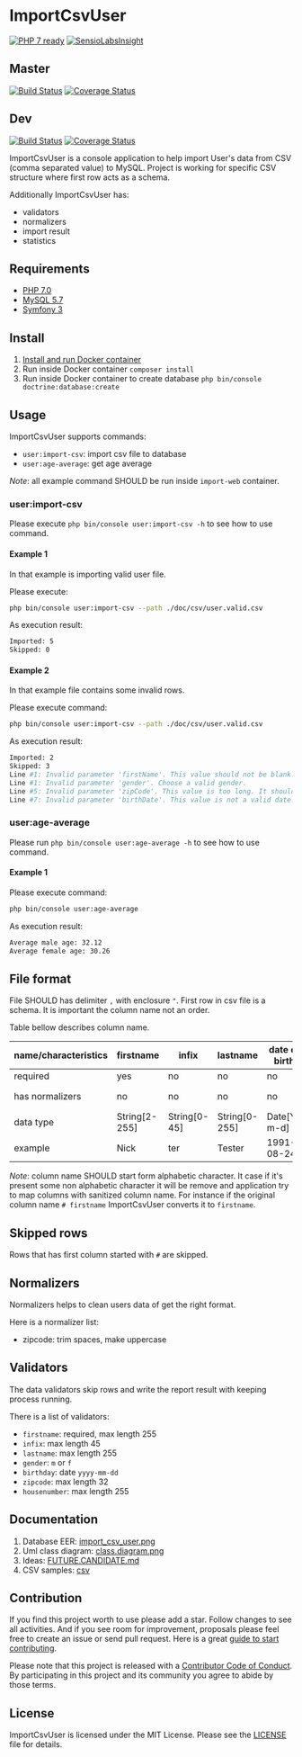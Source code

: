 ImportCsvUser
=============

[![PHP 7 ready](http://php7ready.timesplinter.ch/picamator/ImportCsvUser/dev/badge.svg)](https://travis-ci.org/picamator/ImportCsvUser)
[![SensioLabsInsight](https://insight.sensiolabs.com/projects/945e8dbd-0f8f-42ec-bfc6-7fcd573d0e6e/mini.png)](https://insight.sensiolabs.com/projects/945e8dbd-0f8f-42ec-bfc6-7fcd573d0e6e)

Master
------
[![Build Status](https://travis-ci.org/picamator/ImportCsvUser.svg?branch=master)](https://travis-ci.org/picamator/ImportCsvUser)
[![Coverage Status](https://coveralls.io/repos/github/picamator/ImportCsvUser/badge.svg?branch=master)](https://coveralls.io/github/picamator/ImportCsvUser?branch=master)

Dev
---
[![Build Status](https://travis-ci.org/picamator/ImportCsvUser.svg?branch=dev)](https://travis-ci.org/picamator/ImportCsvUser)
[![Coverage Status](https://coveralls.io/repos/github/picamator/ImportCsvUser/badge.svg?branch=dev)](https://coveralls.io/github/picamator/ImportCsvUser?branch=dev)

ImportCsvUser is a console application to help import User's data from CSV (comma separated value) to MySQL.
Project is working for specific CSV structure where first row acts as a schema. 

Additionally ImportCsvUser has:
 
* validators
* normalizers
* import result
* statistics

Requirements
------------
* [PHP 7.0](http://php.net/manual/en/migration70.new-features.php)
* [MySQL 5.7](https://www.mysql.com/)
* [Symfony 3](http://symfony.com/)

Install
-------
1. [Install and run Docker container](dev/docker/README.md)
2. Run inside Docker container `composer install`
3. Run inside Docker container to create database `php bin/console doctrine:database:create`

Usage
-----
ImportCsvUser supports commands:

 * `user:import-csv`: import csv file to database
 * `user:age-average`: get age average

_Note_: all example command SHOULD be run inside `import-web` container.

### user:import-csv

Please execute `php bin/console user:import-csv -h` to see how to use command.

#### Example 1

In that example is importing valid user file.

Please execute:

```bash
php bin/console user:import-csv --path ./doc/csv/user.valid.csv

```

As execution result:

```bash
Imported: 5
Skipped: 0

```

#### Example 2

In that example file contains some invalid rows.

Please execute command:

```bash
php bin/console user:import-csv --path ./doc/csv/user.valid.csv

```

As execution result:

```bash
Imported: 2
Skipped: 3
Line #1: Invalid parameter 'firstName'. This value should not be blank.
Line #1: Invalid parameter 'gender'. Choose a valid gender.
Line #5: Invalid parameter 'zipCode'. This value is too long. It should have 32 character or less.
Line #7: Invalid parameter 'birthDate'. This value is not a valid date.

```

### user:age-average

Please run `php bin/console user:age-average -h` to see how to use command.

#### Example 1

Please execute command:

```bash
php bin/console user:age-average

```

As execution result:

```bash
Average male age: 32.12
Average female age: 30.26

```

File format
-----------
File SHOULD has delimiter `,` with enclosure `"`.
First row in csv file is a schema. It is important the column name not an order. 

Table bellow describes column name.

name/characteristics    | firstname     | infix         | lastname      | date of birth | gender            | zipcode           | housenumber
---                     | ---           | ---           | ---           | ---           | ---               | ---               | ---
required                | yes           | no            | no            | no            | no                | no                | no
has normalizers         | no            | no            | no            | no            | tim, lowercase    | trim, uppercase   | no
data type               | String[2-255] | String[0-45]  | String[0-255] | Date[Y-m-d]   | String['m', 'f']  | String[0-32]      | String[0-255]
example                 | Nick          | ter           | Tester        | 1991-08-24    | m                 | 12010             | 9b 

_Note_: column name SHOULD start form alphabetic character. It case if it's present some non alphabetic character it will be
remove and application try to map columns with sanitized column name. For instance if the original column name `# firstname` 
ImportCsvUser converts it to `firstname`.

Skipped rows
------------
Rows that has first column started with `#` are skipped. 

Normalizers
-----------
Normalizers helps to clean users data of get the right format.

Here is a normalizer list:

* zipcode: trim spaces, make uppercase

Validators
----------
The data validators skip rows and write the report result with keeping process running.

There is a list of validators:

* `firstname`: required, max length 255
* `infix`: max length 45
* `lastname`: max length 255
* `gender`: `m` or `f`
* `birthday`: date `yyyy-mm-dd`
* `zipcode`: max length 32
* `housenumber`: max length 255

Documentation
-------------
1. Database EER: [import_csv_user.png](doc/db/import_csv_user.png)
2. Uml class diagram: [class.diagram.png](doc/uml/class.diagram.png) 
3. Ideas: [FUTURE.CANDIDATE.md](FUTURE.CANDIDATE.md)
4. CSV samples: [csv](doc/csv)

Contribution
------------
If you find this project worth to use please add a star. Follow changes to see all activities.
And if you see room for improvement, proposals please feel free to create an issue or send pull request.
Here is a great [guide to start contributing](https://guides.github.com/activities/contributing-to-open-source/).

Please note that this project is released with a [Contributor Code of Conduct](http://contributor-covenant.org/version/1/4/).
By participating in this project and its community you agree to abide by those terms.

License
-------
ImportCsvUser is licensed under the MIT License. Please see the [LICENSE](LICENSE.txt) file for details.

